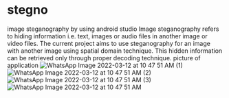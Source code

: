 # stegno
image steganography by using android studio
Image steganography refers to hiding information i.e. text, images or audio files in another image or video files. The current project aims to use steganography for an image with another image using spatial domain technique. This hidden information can be retrieved only through proper decoding technique.
picture of application
![WhatsApp Image 2022-03-12 at 10 47 51 AM (1)](https://user-images.githubusercontent.com/101442858/158004944-be0038f2-fbbf-41dc-a6ec-708ba5cf84e4.jpeg)
![WhatsApp Image 2022-03-12 at 10 47 51 AM (2)](https://user-images.githubusercontent.com/101442858/158004945-1cb8e1b0-0b56-4f39-b488-e35fd6897ff2.jpeg)
![WhatsApp Image 2022-03-12 at 10 47 51 AM (3)](https://user-images.githubusercontent.com/101442858/158004947-b3bc0634-0e34-4354-a9ae-8953a3854078.jpeg)
![WhatsApp Image 2022-03-12 at 10 47 51 AM](https://user-images.githubusercontent.com/101442858/158004948-a8c2203a-2b87-4c2a-a767-00bce40e470e.jpeg)
